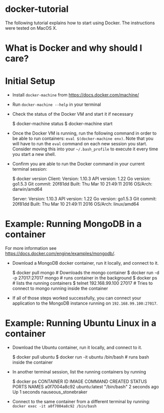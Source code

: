 # docker-tutorial

The following tutorial explains how to start using Docker. The instructions were tested on MacOS X.

# What is Docker and why should I care?


# Initial Setup

* Install `docker-machine` from https://docs.docker.com/machine/
* Run `docker-machine --help` in your terminal
* Check the status of the Docker VM and start it if necessary


    $ docker-machine status
    $ docker-machine start

* Once the Docker VM is running, run the following command in order to be able to run containers: `eval $(docker-machine env)`. Note that you will have to run the `eval` command on each new session you start. Consider moving this into your `~/.bash_profile` to execute it every time you start a new shell.
* Confirm you are able to run the Docker command in your current terminal session:


    $ docker version
    Client:
     Version:      1.10.3
     API version:  1.22
     Go version:   go1.5.3
     Git commit:   20f81dd
     Built:        Thu Mar 10 21:49:11 2016
     OS/Arch:      darwin/amd64

    Server:
     Version:      1.10.3
     API version:  1.22
     Go version:   go1.5.3
     Git commit:   20f81dd
     Built:        Thu Mar 10 21:49:11 2016
     OS/Arch:      linux/amd64

# Example: Running MongoDB in a container

For more information see https://docs.docker.com/engine/examples/mongodb/.

* Download a MongoDB docker container, run it locally, and connect to it.


    $ docker pull mongo                  # Downloads the mongo container
    $ docker run -d -p 27017:27017 mongo # runs container in the background
    $ docker ps                          # lists the running containers
    $ telnet 192.168.99.100 27017        # Tries to connect to mongo running inside the container

* If all of those steps worked successfully, you can connect your application to the MongoDB instance running on `192.168.99.100:27017`.

# Example: Running Ubuntu Linux in a container

* Download the Ubuntu container, run it locally, and connect to it.


    $ docker pull ubuntu
    $ docker run -it ubuntu /bin/bash # runs bash inside the container

* In another terminal session, list the running containers by running


    $ docker ps
    CONTAINER ID        IMAGE               COMMAND             CREATED             STATUS              PORTS               NAMES
    a0f7004a8c92        ubuntu:latest       "/bin/bash"         2 seconds ago       Up 1 seconds                            nauseous_stonebraker

* Connect to the same container from a different terminal by running: `docker exec -it a0f7004a8c92 /bin/bash`
